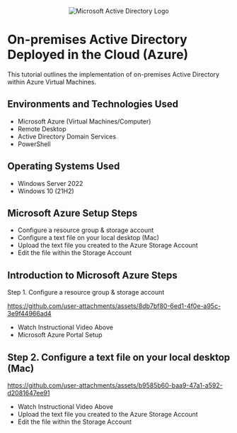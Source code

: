 <p align="center">
<img src="https://i.imgur.com/pU5A58S.png" alt="Microsoft Active Directory Logo"/>
</p>

<h1>On-premises Active Directory Deployed in the Cloud (Azure)</h1>
This tutorial outlines the implementation of on-premises Active Directory within Azure Virtual Machines.<br />



<h2>Environments and Technologies Used</h2>

- Microsoft Azure (Virtual Machines/Computer)
- Remote Desktop
- Active Directory Domain Services
- PowerShell

<h2>Operating Systems Used </h2>

- Windows Server 2022
- Windows 10 (21H2)

<h2>Microsoft Azure Setup Steps</h2>

- Configure a resource group & storage account
- Configure a text file on your local desktop (Mac)
- Upload the text file you created to the Azure Storage Account
- Edit the file within the Storage Account

<h2>Introduction to Microsoft Azure Steps</h2>

 Step 1. Configure a resource group & storage account
 

https://github.com/user-attachments/assets/8db7bf80-6ed1-4f0e-a95c-3e9f44966ad4

- Watch Instructional Video Above
- Microsoft Azure Portal Setup



<h2>Step 2. Configure a text file on your local desktop (Mac)</h2>


https://github.com/user-attachments/assets/b9585b60-baa9-47a1-a592-d2081647ee91

- Watch Instructional Video Above
- Upload the text file you created to the Azure Storage Account
- Edit the file within the Storage Account

